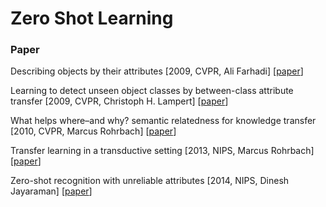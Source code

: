 # Zero Shot Learning

### Paper

Describing objects by their attributes \[2009, CVPR, Ali Farhadi\] \[[paper](https://homes.cs.washington.edu/~ali/papers/Attributes.pdf)\]

Learning to detect unseen object classes by between-class attribute transfer \[2009, CVPR, Christoph H. Lampert\] \[[paper](http://citeseerx.ist.psu.edu/viewdoc/download?doi=10.1.1.165.9750&rep=rep1&type=pdf)\]

What helps where–and why? semantic relatedness for knowledge transfer \[2010, CVPR, Marcus Rohrbach\] \[[paper](https://www.mpi-inf.mpg.de/fileadmin/inf/d2/Research_projects_files/rohrbach10cvpr_0.pdf)\]

Transfer learning in a transductive setting \[2013, NIPS, Marcus Rohrbach\] \[[paper](https://papers.nips.cc/paper/5209-transfer-learning-in-a-transductive-setting.pdf)\]

Zero-shot recognition with unreliable attributes \[2014, NIPS, Dinesh Jayaraman\] \[[paper](http://papers.nips.cc/paper/5290-zero-shot-recognition-with-unreliable-attributes.pdf)\]

